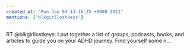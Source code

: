 ```yaml
---
created_at: "Mon Jan 04 13:16:25 +0000 2021"
mentions: ['blkgirllostkeys']
---
```


RT @blkgirllostkeys: I put together a list of groups, podcasts, books, and articles to guide you on your ADHD journey. Find yourself some n…